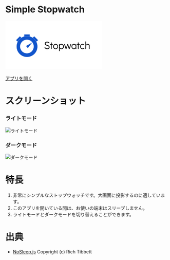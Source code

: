 # Simple Stopwatch

<img src="./favicon/OGP.png" alt="logo" width = 60%>

[アプリを開く](https://r-40021.github.io/stopwatch/)

# スクリーンショット
### ライトモード
![ライトモード](https://user-images.githubusercontent.com/75155258/124371427-9e232d80-dcbc-11eb-9459-d2d2164b566c.png)

### ダークモード
![ダークモード](https://user-images.githubusercontent.com/75155258/124371431-a8452c00-dcbc-11eb-9659-ee9ffa77da5e.png)

# 特長
1. 非常にシンプルなストップウォッチです。大画面に投影するのに適しています。
2. このアプリを開いている間は、お使いの端末はスリープしません。
3. ライトモードとダークモードを切り替えることができます。

# 出典
- [NoSleep.js](https://github.com/richtr/NoSleep.js) Copyright (c) Rich Tibbett
